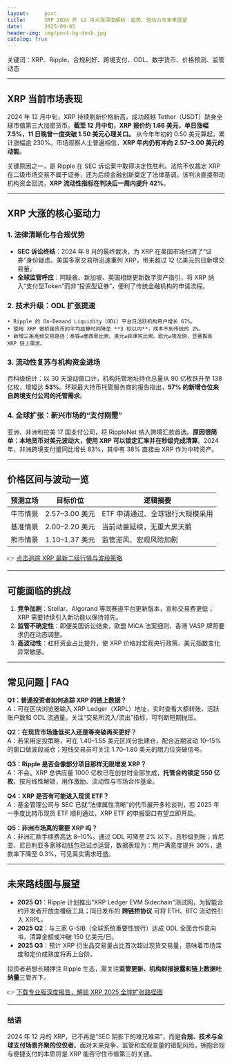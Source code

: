 ```yaml
---
layout:     post
title:      XRP 2024 年 12 月大涨深度解析：趋势、驱动力与未来展望
date:       2025-09-05
header-img: img/post-bg-desk.jpg
catalog: true
---
```


关键词：XRP、Ripple、合规利好、跨境支付、ODL、数字货币、价格预测、监管动态

---

## XRP 当前市场表现

2024 年 12 月中旬，XRP 持续刷新价格新高，成功超越 Tether（USDT）跻身全球市值第三大加密货币。**截至 12 月中旬，XRP 报价约 1.66 美元，单日涨幅 7.5%，11 日晚曾一度突破 1.50 美元心理关口。** 从今年年初的 0.50 美元算起，累计涨幅逾 230%。市场观察人士普遍相信，**XRP 年内仍有冲向 2.57–3.00 美元的动能**。

关键原因之一，是 Ripple 在 SEC 诉讼案中取得决定性胜利。法院不仅裁定 XRP 在二级市场交易不属于证券，还为后续金融创新奠定了法律基调。该判决直接带动机构资金回流，**XRP 流动性指标在判决后一周内提升 42%**。

---

## XRP 大涨的核心驱动力

### 1. 法律清晰化与合规优势

- **SEC 诉讼终结**：2024 年 8 月的最终裁决，为 XRP 在美国市场扫清了“证券”身份疑虑。美国多家交易所迅速重列 XRP，带来超过 12 亿美元的日新增交易量。
- **全球监管呼应**：阿联酋、新加坡、英国相继更新数字资产指引，将 XRP 纳入“支付型Token”而非“投资型证券”，便利了传统金融机构的申请流程。

### 2. 技术升级：ODL 扩张提速

    • Ripple 的 On-Demand Liquidity（ODL）平台日活跃机构用户增长 67%。  
    • 使用 XRP 做桥接货币的平均结算时间降至 **3 秒以内**，成本不到传统的 2%。  
    • 新增三条高频交易路径：泰铢⇄墨西哥比索、美元⇄菲律宾比索、欧元⇄埃及镑，显著推高 XRP 链上需求。

### 3. 流动性复苏与机构资金进场

百科级统计：以 30 天滚动窗口计，机构托管地址持仓总量从 90 亿枚跃升至 138 亿枚，增幅达 **53%**。环球最大持币托管服务商的报告指出，**57% 的新增仓位来自跨境支付公司的托管需求**。

### 4. 全球扩张：新兴市场的“支付刚需”

亚洲、非洲和拉美 17 国支付公司，将 RippleNet 纳入跨境汇款首选。**原因很简单：本地货币对美元波动大，使用 XRP 可以锁定汇率并在秒级完成清算**。2024 年，非洲跨境支付量同比增长 83%，其中有 38% 直接由 XRP 作为中转资产。

---

## 价格区间与波动一览

| 预测立场 | 目标价位 | 逻辑摘要 |
|---|---|---|
| 牛市情景 | 2.57–3.00 美元 | ETF 申请通过、全球银行大规模采用 |
| 基准情景 | 2.00–2.20 美元 | 当前动量延续，无重大黑天鹅 |
| 熊市情景 | 1.10–1.37 美元 | 监管逆风、宏观风险加剧 |

👉 [点击追踪 XRP 最新二级行情与波段策略](https://okxdog.com/)

---

## 可能面临的挑战

1. **竞争加剧**：Stellar、Algorand 等同赛道平台更新版本，宣称交易费更低；XRP 需要持续引入新功能以保持领先。  
2. **监管不确定性**：即便美国诉讼结束，欧盟 MiCA 法案细则、香港 VASP 牌照要求仍在动态调整。  
3. **高波动性**：杠杆资金占比提升，使 XRP 价格对宏观央行政策、美元指数变化异常敏感。

---

## 常见问题 | FAQ

**Q1：普通投资者如何追踪 XRP 的链上数据？**  
A：可在区块浏览器输入 XRP Ledger（XRPL）地址，实时查看大额转账、活跃账户数和 ODL 流通量。关注“交易所流入/流出”指标，可判断短期抛压。

**Q2：在现货市场逢低买入还是等突破再买更好？**  
A：若采用定投策略，可在 1.40–1.55 美元区间分批建仓，配合近期波动 10–15% 的窗口做波段减仓；短线交易员可关注 1.70–1.80 美元的阻力位突破信号。

**Q3：Ripple 是否会像部分项目那样无限增发 XRP？**  
A：不会。XRP 总供应量 1000 亿枚已在创世时全部生成，**托管合约锁定 550 亿枚**，按月线性解锁，用作激励、流动性与市场合作基金。

**Q4：XRP 是否有可能进入现货 ETF？**  
A：基金管理公司与 SEC 已就“法律属性清晰”的代币展开多轮谈判，若 2025 年一季度比特币现货 ETF 顺利通过，XRP ETF 的申报窗口有望立即开启。

**Q5：非洲市场真的需要 XRP 吗？**  
A：非洲汇款手续费高达 8–10%。通过 ODL 可降至 2% 以下，且秒级到账；肯尼亚、尼日利亚多家移动钱包已试点运营，数据表现为：用户满意度提升 30%，退款率下降至 0.3%，可见真实需求旺盛。

---

## 未来路线图与展望

- **2025 Q1**：Ripple 计划推出“XRP Ledger EVM Sidechain”测试网，为智能合约开发者开放血槽级工具；同日发布的 **跨链桥协议** 可将 ETH、BTC 流动性引入 XRPL。  
- **2025 Q2**：与三家 G-SIB（全球系统重要性银行）达成 ODL 全面合作意向书，清算金额或冲破 150 亿美元/日。  
- **2025 Q3**：预计 XRP 衍生品交易量占比首次超过现货交易量，意味着市场深度和定价成熟度将再上台阶。

投资者若想长期押注 Ripple 生态，需关注**监管更新、机构财报披露和链上数据吐纳量**三管齐下。

👉 [下载专业版深度报告，解锁 XRP 2025 全球扩张路径图](https://okxdog.com/)

---

### 结语

2024 年 12 月的 XRP，已不再是“SEC 阴影下的难兄难弟”，而是**合规、技术与全球支付场景齐聚的佼佼者**。面对未来竞争、监管和宏观变量的错配风险，拥抱合规与便捷支付的本质将是 XRP 能否守住市值第三的关键。